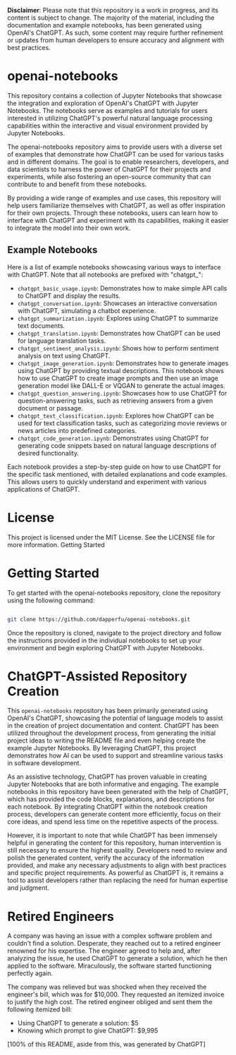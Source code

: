 **Disclaimer**: Please note that this repository is a work in progress, and its content is subject to change. The majority of the material, including the documentation and example notebooks, has been generated using OpenAI's ChatGPT. As such, some content may require further refinement or updates from human developers to ensure accuracy and alignment with best practices.

# openai-notebooks

This repository contains a collection of Jupyter Notebooks that showcase the integration and exploration of OpenAI's ChatGPT with Jupyter Notebooks. The notebooks serve as examples and tutorials for users interested in utilizing ChatGPT's powerful natural language processing capabilities within the interactive and visual environment provided by Jupyter Notebooks.

The openai-notebooks repository aims to provide users with a diverse set of examples that demonstrate how ChatGPT can be used for various tasks and in different domains. The goal is to enable researchers, developers, and data scientists to harness the power of ChatGPT for their projects and experiments, while also fostering an open-source community that can contribute to and benefit from these notebooks.

By providing a wide range of examples and use cases, this repository will help users familiarize themselves with ChatGPT, as well as offer inspiration for their own projects. Through these notebooks, users can learn how to interface with ChatGPT and experiment with its capabilities, making it easier to integrate the model into their own work.

## Example Notebooks

Here is a list of example notebooks showcasing various ways to interface with ChatGPT. Note that all notebooks are prefixed with "chatgpt_":

- `chatgpt_basic_usage.ipynb`: Demonstrates how to make simple API calls to ChatGPT and display the results.
- `chatgpt_conversation.ipynb`: Showcases an interactive conversation with ChatGPT, simulating a chatbot experience.
- `chatgpt_summarization.ipynb`: Explores using ChatGPT to summarize text documents.
- `chatgpt_translation.ipynb`: Demonstrates how ChatGPT can be used for language translation tasks.
- `chatgpt_sentiment_analysis.ipynb`: Shows how to perform sentiment analysis on text using ChatGPT.
- `chatgpt_image_generation.ipynb`: Demonstrates how to generate images using ChatGPT by providing textual descriptions. This notebook shows how to use ChatGPT to create image prompts and then use an image generation model like DALL-E or VQGAN to generate the actual images.
- `chatgpt_question_answering.ipynb`: Showcases how to use ChatGPT for question-answering tasks, such as retrieving answers from a given document or passage.
- `chatgpt_text_classification.ipynb`: Explores how ChatGPT can be used for text classification tasks, such as categorizing movie reviews or news articles into predefined categories.
- `chatgpt_code_generation.ipynb`: Demonstrates using ChatGPT for generating code snippets based on natural language descriptions of desired functionality.

Each notebook provides a step-by-step guide on how to use ChatGPT for the specific task mentioned, with detailed explanations and code examples. This allows users to quickly understand and experiment with various applications of ChatGPT.

# License

This project is licensed under the MIT License. See the LICENSE file for more information.
Getting Started

# Getting Started

To get started with the openai-notebooks repository, clone the repository using the following command:

```bash

git clone https://github.com/dapperfu/openai-notebooks.git
```

Once the repository is cloned, navigate to the project directory and follow the instructions provided in the individual notebooks to set up your environment and begin exploring ChatGPT with Jupyter Notebooks.

# ChatGPT-Assisted Repository Creation

This `openai-notebooks` repository has been primarily generated using OpenAI's ChatGPT, showcasing the potential of language models to assist in the creation of project documentation and content. ChatGPT has been utilized throughout the development process, from generating the initial project ideas to writing the README file and even helping create the example Jupyter Notebooks. By leveraging ChatGPT, this project demonstrates how AI can be used to support and streamline various tasks in software development.

As an assistive technology, ChatGPT has proven valuable in creating Jupyter Notebooks that are both informative and engaging. The example notebooks in this repository have been generated with the help of ChatGPT, which has provided the code blocks, explanations, and descriptions for each notebook. By integrating ChatGPT within the notebook creation process, developers can generate content more efficiently, focus on their core ideas, and spend less time on the repetitive aspects of the process.

However, it is important to note that while ChatGPT has been immensely helpful in generating the content for this repository, human intervention is still necessary to ensure the highest quality. Developers need to review and polish the generated content, verify the accuracy of the information provided, and make any necessary adjustments to align with best practices and specific project requirements. As powerful as ChatGPT is, it remains a tool to assist developers rather than replacing the need for human expertise and judgment.

# Retired Engineers

A company was having an issue with a complex software problem and couldn't find a solution. Desperate, they reached out to a retired engineer renowned for his expertise. The engineer agreed to help and, after analyzing the issue, he used ChatGPT to generate a solution, which he then applied to the software. Miraculously, the software started functioning perfectly again.

The company was relieved but was shocked when they received the engineer's bill, which was for $10,000. They requested an itemized invoice to justify the high cost. The retired engineer obliged and sent them the following itemized bill:

- Using ChatGPT to generate a solution: $5
- Knowing which prompt to give ChatGPT: $9,995

[100% of this README, aside from this, was generated by ChatGPT]
